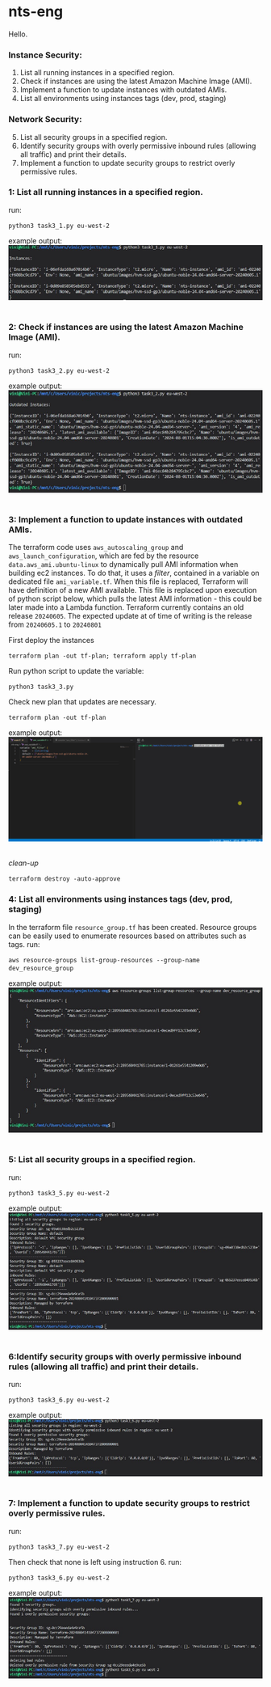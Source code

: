 # nts-eng

Hello.

### Instance Security:

1. List all running instances in a specified region.
2. Check if instances are using the latest Amazon Machine Image (AMI).
3. Implement a function to update instances with outdated AMIs.
4. List all environments using instances tags (dev, prod, staging)

### Network Security:

5. List all security groups in a specified region.
6. Identify security groups with overly permissive inbound rules (allowing all traffic) and
   print their details.
7. Implement a function to update security groups to restrict overly permissive rules.

### 1: List all running instances in a specified region.

run:

```shell
python3 task3_1.py eu-west-2
```

example output: <br />
<img src="images/3.1.jpg"/>
<br /><br />

### 2: Check if instances are using the latest Amazon Machine Image (AMI).

run:

```shell
python3 task3_2.py eu-west-2
```

example output: <br />
<img src="images/3.2.jpg"/>
<br /><br />

### 3: Implement a function to update instances with outdated AMIs.

The terraform code uses `aws_autoscaling_group` and `aws_launch_configuration`, which are fed by the resource `data.aws_ami.ubuntu-linux` to dynamically pull AMI information when building ec2 instances. To do that, it uses a _filter_, contained in a variable on dedicated file `ami_variable.tf`. When this file is replaced, Terraform will have definition of a new AMI available. This file is replaced upon execution of python script below, which pulls the latest AMI information - this could be later made into a Lambda function.
Terraform currently contains an old release `20240605`. The expected update at of time of writing is the release from `20240605.1` to `20240801`

First deploy the instances

```shell
terraform plan -out tf-plan; terraform apply tf-plan
```

Run python script to update the variable:

```shell
python3 task3_3.py
```

Check new plan that updates are necessary.

```shell
terraform plan -out tf-plan
```

example output: <br />
<img src="images/task3_3.gif"/>
<br /><br />

_clean-up_

```shell
terraform destroy -auto-approve
```

### 4: List all environments using instances tags (dev, prod, staging)

In the terraform file `resource_group.tf` has been created. Resource groups can be easily used to enumerate resources based on attributes such as tags.
run:

```shell
aws resource-groups list-group-resources --group-name dev_resource_group
```

example output: <br />
<img src="images/3.4.jpg"/>
<br /><br />

### 5: List all security groups in a specified region.

run:

```shell
python3 task3_5.py eu-west-2
```

example output: <br />
<img src="images/3.5.jpg"/>
<br /><br />

### 6:Identify security groups with overly permissive inbound rules (allowing all traffic) and print their details.

run:

```shell
python3 task3_6.py eu-west-2
```

example output: <br />
<img src="images/3.6.jpg"/>
<br /><br />

### 7: Implement a function to update security groups to restrict overly permissive rules.

run:

```shell
python3 task3_7.py eu-west-2
```

Then check that none is left using instruction 6.
run:

```shell
python3 task3_6.py eu-west-2
```

example output: <br />
<img src="images/3.7.jpg"/>
<br /><br />
